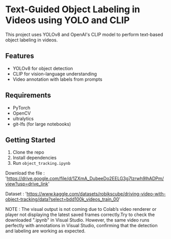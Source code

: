 # Text-Guided Object Labeling in Videos using YOLO and CLIP

This project uses YOLOv8 and OpenAI's CLIP model to perform text-based object labeling in videos.

## Features
- YOLOv8 for object detection
- CLIP for vision-language understanding
- Video annotation with labels from prompts

## Requirements
- PyTorch
- OpenCV
- ultralytics
- git-lfs (for large notebooks)

## Getting Started
1. Clone the repo
2. Install dependencies
3. Run `object_tracking.ipynb`

Download the file :
'https://drive.google.com/file/d/1ZXmA_DubeeDo2EELG3g7lzrwh9lhADPm/view?usp=drive_link'

Dataset :
'https://www.kaggle.com/datasets/robikscube/driving-video-with-object-tracking/data?select=bdd100k_videos_train_00'

NOTE : The visual output is not coming due to Colab’s video renderer or player not displaying the latest saved frames correctly.Try to check the downloaded ".ipynb" in Visual Studio. However, the same video runs perfectly with annotations in Visual Studio, confirming that the detection and labeling are working as expected.
